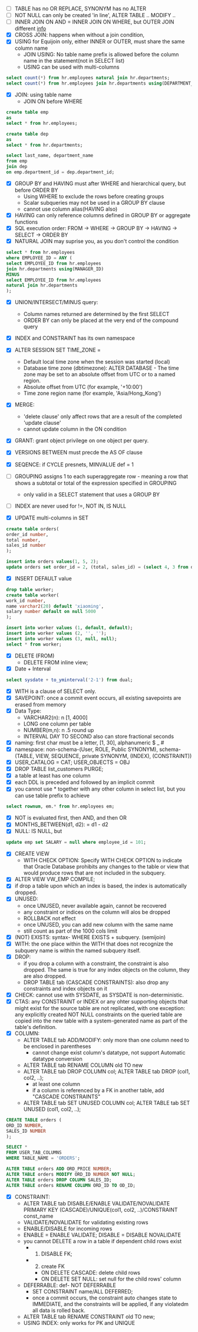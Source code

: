 - [ ] TABLE has no OR REPLACE, SYNONYM has no ALTER
- [ ] NOT NULL can only be created 'in line', ALTER TABLE .. MODIFY ..
- [ ] INNER JOIN ON AND = INNER JOIN ON WHERE, but OUTER JOIN different [info](http://stackoverflow.com/questions/13132447/difference-between-on-and-where-clauses-in-sql-table-joins)
- [x] CROSS JOIN: happens when without a join condition, 
- [x] USING for Equijoin only, either INNER or OUTER, must share the same column name
  - JOIN USING: No table name prefix is allowed before the column name in the statement(not in SELECT list)
  - USING can be used with multi-columns
```sql
select count(*) from hr.employees natural join hr.departments;
select count(*) from hr.employees join hr.departments using(DEPARTMENT_ID, MANAGER_ID);
```
- [x] JOIN: using table name
  - JOIN ON before WHERE
```sql
create table emp
as 
select * from hr.employees;

create table dep
as 
select * from hr.departments;

select last_name, department_name 
from emp 
join dep
on emp.department_id = dep.department_id;
```
- [x] GROUP BY and HAVING must after WHERE and hierarchical query, but before ORDER BY
  - Using WHERE to exclude the rows before creating groups
  - Scalar subqueries may not be used in a GROUP BY clause
  - cannot use column alias(HAVING also)
- [x] HAVING can only reference columns defined in GROUP BY or aggregate functions
- [x] SQL execution order: FROM -> WHERE -> GROUP BY -> HAVING -> SELECT -> ORDER BY
- [x] NATURAL JOIN may suprise you, as you don't control the condition
```sql
select * from hr.employees
where EMPLOYEE_ID = ANY (
select EMPLOYEE_ID from hr.employees
join hr.departments using(MANAGER_ID)
MINUS
select EMPLOYEE_ID from hr.employees
natural join hr.departments
);
```
- [x] UNION/INTERSECT/MINUS query: 
  - Column names returned are determined by the first SELECT
  - ORDER BY can only be placed at the very end of the compound query

- [x] INDEX and CONSTRAINT has its own namespace
- [x] ALTER SESSION SET TIME_ZONE = 
  - Default local time zone when the session was started (local)
  - Database time zone (dbtimezone): ALTER DATABASE - The time zone may be set to an absolute offset from UTC or to a named region. 
  - Absolute offset from UTC (for example, '+10:00')
  - Time zone region name (for example, 'Asia/Hong_Kong')
- [x] MERGE: 
  - 'delete clause' only affect rows that are a result of the completed 'update clause'
  - cannot update column in the ON condition
- [x] GRANT: grant object privilege on one object per query.
- [x] VERSIONS BETWEEN must precde the AS OF clause
- [x] SEQENCE: if CYCLE presnets, MINVALUE def = 1
- [ ] GROUPING assigns 1 to each superaggregate row - meaning a row that shows a subtotal or total of the expression specified in GROUPING
  - only valid in a SELECT statement that uses a GROUP BY 
- [ ] INDEX are never used for !=, NOT IN, IS NULL
- [x] UPDATE multi-columns in SET
```sql
create table orders(
order_id number,
total number,
sales_id number
);

insert into orders values(1, 5, 2);
update orders set order_id = 2, (total, sales_id) = (select 4, 3 from dual) where order_id = 1;
```
- [x] INSERT DEFAULT value
```sql
drop table worker;
create table worker(
work_id number,
name varchar2(20) default 'xiaoming',
salary number default on null 5000 
);

insert into worker values (1, default, default);
insert into worker values (2, '', '');
insert into worker values (3, null, null);
select * from worker;
```
- [x] DELETE (FROM)
  - DELETE FROM inline view;
- [x] Date + Interval
```sql
select sysdate + to_yminterval('2-1') from dual;
```
- [x] WITH is a clause of SELECT only.
- [x] SAVEPOINT: once a commit event occurs, all existing savepoints are erased from memory
- [x] Data Type:
  - VARCHAR2(n): n [1, 4000]
  - LONG one column per table
  - NUMBER(m,n): n .5 round up
  - INTERVAL DAY TO SECOND also can store fractional seconds
- [x] naming: first char must be a letter, [1, 30], alphanumeric $ _ #
- [x] namespace: non-schema-(User, ROLE, Public SYNONYM), schema-(TABLE, VIEW, SEQUENCE, private SYNONYM, (INDEX), (CONSTRAINT)) 
- [x] USER_CATALOG = CAT; USER_OBJECTS = OBJ
- [x] DROP TABLE list_customers PURGE;
- [x] a table at least has one column
- [x] each DDL is preceded and followed by an implicit commit
- [x] you cannot use * together with any other column in select list, but you can use table prefix to achieve
```sql
select rownum, em.* from hr.employees em;
```
- [x] NOT is evaluated first, then AND, and then OR
- [x] MONTHS_BETWEEN(d1, d2): = d1 - d2
- [x] NULL: IS NULL, but
```sql
update emp set SALARY = null where employee_id = 101;
```
- [x] CREATE VIEW
  - WITH CHECK OPTION: Specify WITH CHECK OPTION to indicate that Oracle Database prohibits any changes to the table or view that would produce rows that are not included in the subquery. 
- [x] ALTER VIEW VW_EMP COMPILE;
- [x] if drop a table upon which an index is based, the index is automatically dropped.
- [x] UNUSED:
  - once UNUSED, never available again, cannot be recovered
  - any constraint or indices on the column will alos be dropped
  - ROLLBACK not effect
  - once UNUSED, you can add new column with the same name
  - still count as part of the 1000 cols limit
- [x] (NOT) EXISTS: syntax- WHERE EXISTS + subquery. (semijoin)
- [x] WITH: the one place within the WITH that does not recognize the subquery name is within the named subquery itself.
- [x] DROP: 
  - if you drop a column with a constraint, the constraint is also dropped. The same is true for any index objects on the column, they are also dropped.
  - DROP TABLE tab (CASCADE CONSTRAINTS): also drop any constraints and index objects on it
- [x] CHECK: cannot use with SYSDATE, as SYSDATE is non-deterministic.
- [x] CTAS: any CONSTRAINT or INDEX or any ohter supporting objects that might exist for the source table are not replicated, with one exception: any explicitly created NOT NULL constraints on the queried table are copied into the new table with a system-generated name as part of the table's definition. 
- [x] COLUMN:
  - ALTER TABLE tab ADD/MODIFY: only more than one column need to be enclosed in parentheses
    - cannot change exist column's datatype, not support Automatic datatype conversion
  - ALTER TABLE tab RENAME COLUMN old TO new
  - ALTER TABLE tab DROP COLUMN col; ALTER TABLE tab DROP (col1, col2, ..); 
    - at least one column
    - if a column is referenced by a FK in another table, add "CASCADE CONSTRAINTS"
  - ALTER TABLE tab SET UNUSED COLUMN col; ALTER TABLE tab SET UNUSED (col1, col2, ..); 
```sql
CREATE TABLE orders (
ORD_ID NUMBER,
SALES_ID NUMBER
);

SELECT * 
FROM USER_TAB_COLUMNS
WHERE TABLE_NAME = 'ORDERS';

ALTER TABLE orders ADD ORD_PRICE NUMBER;
ALTER TABLE orders MODIFY ORD_ID NUMBER NOT NULL;
ALTER TABLE orders DROP COLUMN SALES_ID;
ALTER TABLE orders RENAME COLUMN ORD_ID TO OD_ID;
```
- [x] CONSTRAINT:
  - ALTER TABLE tab DISABLE/ENABLE VALIDATE/NOVALIDATE PRIMARY KEY (CASCADE)/UNIQUE(col1, col2, ..)/CONSTRAINT const_name
  - VALIDATE/NOVALIDATE for validating existing rows
  - ENABLE/DISABLE for incoming rows
  - ENABLE = ENABLE VALIDATE; DISABLE = DISABLE NOVALIDATE
  - you cannot DELETE a row in a table if dependent child rows exist
    - 1. DISABLE FK; 
    - 2. create FK 
      - ON DELETE CASCADE: delete child rows
      - ON DELETE SET NULL: set null for the child rows' column
  - DEFERRABLE: def- NOT DEFERRABLE
    - SET CONSTRAINT name/ALL DEFERRED;
    - once a commit occurs, the constraint auto changes state to IMMEDIATE, and the constraints will be applied, if any violatedm all data is rolled back.
  - ALTER TABLE tab RENAME CONSTRAINT old TO new;
  - USING INDEX: only works for PK and UNIQUE











